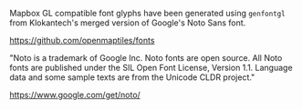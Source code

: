 Mapbox GL compatible font glyphs have been generated using `genfontgl`
from Klokantech's merged version of Google's Noto Sans font.

<https://github.com/openmaptiles/fonts>

"Noto is a trademark of Google Inc. Noto fonts are open source. All Noto
fonts are published under the SIL Open Font License, Version 1.1.
Language data and some sample texts are from the Unicode CLDR project."

<https://www.google.com/get/noto/>
